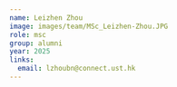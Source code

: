 ```yaml
---
name: Leizhen Zhou
image: images/team/MSc_Leizhen-Zhou.JPG
role: msc
group: alumni
year: 2025
links:
  email: lzhoubn@connect.ust.hk
---
```


